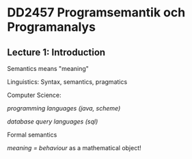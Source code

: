 # DD2457 Programsemantik och Programanalys

## Lecture 1: Introduction

Semantics means "meaning"


Linguistics: Syntax, semantics, pragmatics


Computer Science: 

  *programming languages (java, scheme)*

  *database query languages (sql)*


Formal semantics

  *meaning = behaviour*
  as a mathematical object!
